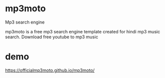 # mp3moto
Mp3 search engine

mp3moto is a free mp3 search engine template created for hindi mp3 music search. 
Download free youtube to mp3 music

# demo 
https://officialmp3moto.github.io/mp3moto/
